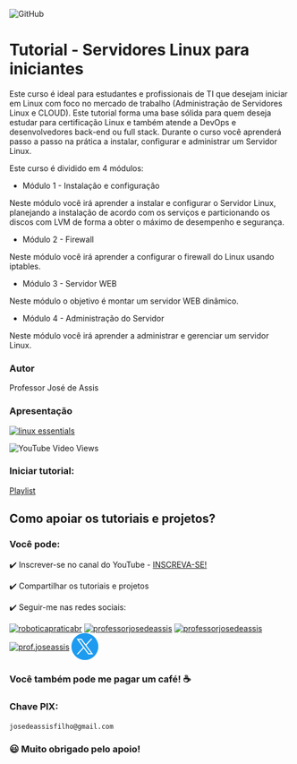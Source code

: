 ![GitHub](https://img.shields.io/github/license/professorjosedeassis/linux)
# Tutorial - Servidores Linux para iniciantes
Este curso é ideal para estudantes e profissionais de TI que desejam iniciar em Linux com foco no mercado de trabalho (Administração de Servidores Linux e CLOUD). Este tutorial forma uma base sólida para quem deseja estudar para certificação Linux e também atende a DevOps e desenvolvedores back-end ou full stack. Durante o curso você aprenderá passo a passo na prática a instalar, configurar e administrar um Servidor Linux.

Este curso é dividido em 4 módulos:
* Módulo 1 - Instalação e configuração

Neste módulo você irá aprender a instalar e configurar o Servidor Linux, planejando a instalação de acordo com os serviços e particionando os discos com LVM de forma a obter o máximo de desempenho e segurança.
* Módulo 2 - Firewall

Neste módulo você irá aprender a configurar o firewall do Linux usando iptables.
* Módulo 3 - Servidor WEB

Neste módulo o objetivo é montar um servidor WEB dinâmico.
* Módulo 4 - Administração do Servidor

Neste módulo você irá aprender a administrar e gerenciar um servidor Linux.
### Autor
Professor José de Assis
### Apresentação
[![linux essentials](https://img.youtube.com/vi/fLlaKctpSsc/0.jpg)](https://youtu.be/fLlaKctpSsc "Assistir no YouTube")

![YouTube Video Views](https://img.shields.io/youtube/views/fLlaKctpSsc?style=social)
### Iniciar tutorial:
[Playlist](https://www.youtube.com/playlist?list=PLbEOwbQR9lqy926a_ArLcUL2gHJYuu8XK)
## Como apoiar os tutoriais e projetos?
### Você pode:
:heavy_check_mark: Inscrever-se no canal do YouTube - [INSCREVA-SE!](https://www.youtube.com/c/RoboticapraticaBr/?sub_confirmation=1)

:heavy_check_mark: Compartilhar os tutoriais e projetos

:heavy_check_mark: Seguir-me nas redes sociais:
<p align="left">
<a href="https://www.youtube.com/c/roboticapraticabr" target="blank"><img align="center" src="https://github.com/professorjosedeassis/joseassis/blob/main/img/youtube.png" alt="roboticapraticabr" height="48" width="48" /></a>
<a href="https://linkedin.com/in/professorjosedeassis" target="blank"><img align="center" src="https://github.com/professorjosedeassis/joseassis/blob/main/img/linkedin.png" alt="professorjosedeassis" height="48" width="48" /></a>
<a href="https://fb.com/professorjosedeassis" target="blank"><img align="center" src="https://github.com/professorjosedeassis/joseassis/blob/main/img/facebook.png" alt="professorjosedeassis" height="48" width="48" /></a>
<a href="https://instagram.com/prof.joseassis" target="blank"><img align="center" src="https://github.com/professorjosedeassis/joseassis/blob/main/img/instagram.png" alt="prof.joseassis" height="48" width="48" /></a>
<a href="https://twitter.com/joseassis" target="blank"><img align="center" src="https://github.com/professorjosedeassis/joseassis/blob/main/img/twitter.png" alt="joseassis" height="48" width="48" /></a>
</p>

### Você também pode me pagar um café! ☕

### Chave PIX:
` josedeassisfilho@gmail.com `

### :smiley: Muito obrigado pelo apoio!
